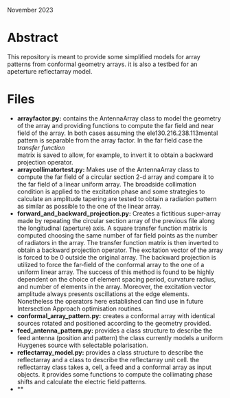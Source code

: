 November 2023

# Abstract

This repository is meant to provide some simplified
models for array patterns from conformal geometry arrays.
it is also a testbed for an apeterture reflectarray model.

# Files

- **arrayfactor.py:** contains the AntennaArray class to model the
  geometry of the array and providing functions to compute the far field
  and near field of the array. In both cases assuming the ele130.216.238.113mental pattern
  is separable from the array factor. In the far field case the *transfer function*  
  matrix is saved to allow, for example, to invert it to obtain a backward projection operator.
- **arraycollimatortest.py:** Makes use of the AntennaArray class to compute the far field of a
  circular section 2-d array and compare it to the far field of a linear uniform array.
  The broadside collimation condition is applied to the excitation phase and some
  strategies to calculate an amplitude tapering are tested to obtain a radiation pattern
  as similar as possible to the one of the linear array.
- **forward_and_backward_projection.py:** Creates a fictitious super-array made by repeating the circular
  section array of the previous file along the longitudinal (aperture) axis.
  A square transfer function matrix is computed choosing the same number of far field points as the
  number of radiators in the array. The transfer function matrix is then inverted to obtain a backward
  projection operator. The excitation vector of the array is forced to be 0 outside the original array.
  The backward projection is utilized to force the far-field of the conformal array to the one of a uniform
  linear array. The success of this method is found to be highly dependent on the choice of element
  spacing period, curvature radius, and number of elements in the array. Moreover, the excitation vector
  amplitude always presents oscillations at the edge elements. Nonetheless the operators here established
  can find use in future Intersection Approach optimisation routines.
- **conformal_array_pattern.py:** creates a conformal array with identical sources rotated and positioned
  according to the geometry provided.
- **feed_antenna_pattern.py:** provides a class structure to describe the feed antenna (position and pattern)
  the class currently models a uniform Huygenes source with selectable polarisation.
- **reflectarray_model.py:** provides a class structure to describe the reflectarray and a class to describe the 
  reflectarray unit cell. the reflectarray class takes a, cell, a feed and a conformal array as input objects.
  it provides some functions to compute the collimating phase shifts and calculate the electric field patterns.
- **
